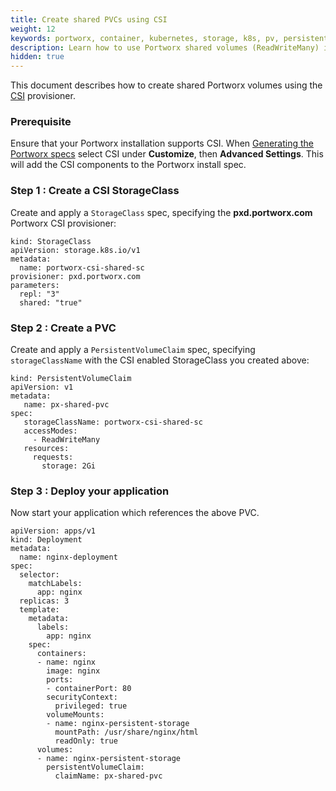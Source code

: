 ```yaml
---
title: Create shared PVCs using CSI
weight: 12
keywords: portworx, container, kubernetes, storage, k8s, pv, persistent disk, pvc
description: Learn how to use Portworx shared volumes (ReadWriteMany) in your Kubernetes cluster using CSI
hidden: true
---
```


This document describes how to create shared Portworx volumes using the [CSI](https://kubernetes-csi.github.io/) provisioner.

### Prerequisite

Ensure that your Portworx installation supports CSI. When [Generating the Portworx specs](https://central.portworx.com) select CSI under **Customize**, then **Advanced Settings**. This will add the CSI components to the Portworx install spec.

### Step 1 : Create a CSI StorageClass

Create and apply a `StorageClass` spec, specifying the **pxd.portworx.com** Portworx CSI provisioner:

```text
kind: StorageClass
apiVersion: storage.k8s.io/v1
metadata:
  name: portworx-csi-shared-sc
provisioner: pxd.portworx.com
parameters:
  repl: "3"
  shared: "true"
```



### Step 2 : Create a PVC

Create and apply a `PersistentVolumeClaim` spec, specifying `storageClassName` with the CSI enabled StorageClass you created above:

```text
kind: PersistentVolumeClaim
apiVersion: v1
metadata:
   name: px-shared-pvc
spec:
   storageClassName: portworx-csi-shared-sc
   accessModes:
     - ReadWriteMany
   resources:
     requests:
       storage: 2Gi
```

### Step 3 : Deploy your application

Now start your application which references the above PVC.

```text
apiVersion: apps/v1
kind: Deployment
metadata:
  name: nginx-deployment
spec:
  selector:
    matchLabels:
      app: nginx
  replicas: 3
  template:
    metadata:
      labels:
        app: nginx
    spec:
      containers:
      - name: nginx
        image: nginx
        ports:
        - containerPort: 80
        securityContext:
          privileged: true
        volumeMounts:
        - name: nginx-persistent-storage
          mountPath: /usr/share/nginx/html
          readOnly: true
      volumes:
      - name: nginx-persistent-storage
        persistentVolumeClaim:
          claimName: px-shared-pvc
```
